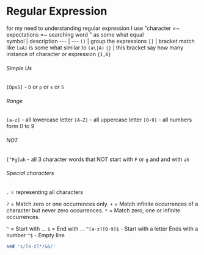 # Regular Expression
for my need to understanding  regular expression I use "character =~ expectations =~ searching word " as some what equal  
symbol | description
--- | ---
 ``` () ``` | group the expressions 
``` [] ``` | bracket match like `[aA]` is some what similar to `(a\|A)`
` {} ` | this bracket say how many instance of character or expression ```{1,6}```  

###### Simple Us
` [DpsS] `  -  `D` or  `p` or `s` or `S`

###### Range
` [a-z] ` - all  lowercase letter
` [A-Z] ` - all uppercase letter 
` [0-9] ` - all numbers form 0 to 9

###### NOT
` [^Fg]ah ` - all 3 character words  that NOT start with `F` or `g` and and with  `ah`

###### Special characters
` . ` = representing all characters 

` ? ` = Match zero or one occurrences only.
` + ` = Match infinite occurrences of a character but never zero occurrences.
` * ` = Match zero, one or infinite occurrences.

` ^ ` = Start with ...
` $ ` = End with ...
` ^[a-z][0-9]$ ` - Start with a letter Ends with a number
` ^$ ` - Empty line


```bash
sed 's/[a-ż]*/&&/' 
```
